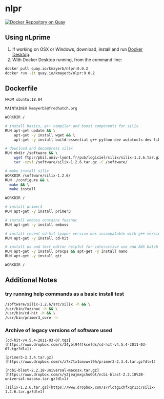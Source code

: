 # nlpr

[![Docker Repository on Quay](https://quay.io/repository/kmayerb/nlpr/status "Docker Repository on Quay")](https://quay.io/repository/kmayerb/nlpr)


## Using nLprime

1. If working on OSX or Windows, download, install and run [Docker Desktop](https://www.docker.com/products/docker-desktop). 
2. With Docker Desktop running, from the command line:

```bash
docker pull quay.io/kmayerb/nlpr:0.0.2
docker run -it quay.io/kmayerb/nlpr:0.0.2
``` 




## Dockerfile

```bash
FROM ubuntu:18.04

MAINTAINER kmayerbl@fredhutch.org

WORKDIR /

# install basics, g++ compiler and boost components for silix
RUN apt-get update && \
	apt-get -y install wget && \
	apt-get -y install build-essential g++ python-dev autotools-dev libicu-dev build-essential libbz2-dev libboost-all-dev

# download and decompress silix
RUN mkdir /software && \ 
	wget ftp://pbil.univ-lyon1.fr/pub/logiciel/silix/silix-1.2.6.tar.gz -P /software/ && \
	tar -xzvf /software/silix-1.2.6.tar.gz -C /software/

# make install silix
WORKDIR /software/silix-1.2.6/
RUN ./configure && \
  make && \
  make install 

WORKDIR /

# install primer3
RUN apt-get -y install primer3

# install emboss contains fuzznuc
RUN apt-get -y install emboss 

# install recent cd-hit (paper version was incompatable with g++ version: https://github.com/kuleshov/cdhit/issues/12)
RUN apt-get -y install cd-hit

# install ps and text editor helpful for interactive use and AWS batch
RUN apt-get -y install procps && apt-get -y install nano
RUN apt-get -y install git

WORKDIR /
```





## Additional Notes


### try running help commands as a basic install test
```bash
/software/silix-1.2.6/src/silix -h && \
/usr/bin/fuzznuc -h && \
/usr/bin/cd-hit -h && \
/usr/bin/primer3_core -h 
````

### Archive of legacy versions of software used 
```
[cd-hit-v4.5.4-2011-03-07.tgz](https://www.dropbox.com/s/34ybl944fkcefds/cd-hit-v4.5.4-2011-03-07.tgz?dl=1)

[primer3-2.3.4.tar.gz](https://www.dropbox.com/s/z7x7tx1cmvwvl9h/primer3-2.3.4.tar.gz?dl=1)

[ncbi-blast-2.2.18-universal-macosx.tar.gz](https://www.dropbox.com/s/y2jeajmxgcho0bt/ncbi-blast-2.2.18%2B-universal-macosx.tar.gz?dl=1)

[silix-1.2.6.tar.gz](https://www.dropbox.com/s/rlctg1chfxqr13c/silix-1.2.6.tar.gz?dl=1)

```
